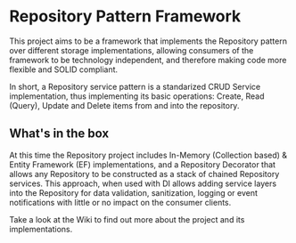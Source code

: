 # Repository Pattern Framework

This project aims to be a framework that implements the Repository pattern over different storage implementations, allowing  consumers of the framework to be technology independent, and therefore making code more flexible and SOLID compliant.

In short, a Repository service pattern is a standarized CRUD Service implementation, thus implementing its basic operations: Create, Read (Query), Update and Delete items from and into the repository.

## What's in the box

At this time the Repository project includes In-Memory (Collection based) & Entity Framework (EF) implementations, and a Repository Decorator that allows any Repository to be constructed as a stack of chained Repository services. This approach, when used with DI allows adding service layers into the Repository for data validation, sanitization, logging or event notifications with little or no impact on the consumer clients.

Take a look at the Wiki to find out more about the project and its implementations.
